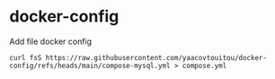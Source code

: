 # docker-config

Add file docker config 

```
curl fsS https://raw.githubusercontent.com/yaacovtouitou/docker-config/refs/heads/main/compose-mysql.yml > compose.yml
```
